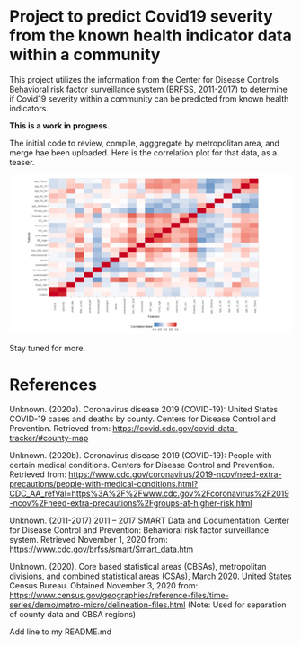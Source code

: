 # Project to predict Covid19 severity from the known health indicator data within a community

This project utilizes the information from the Center for Disease Controls Behavioral risk factor surveillance system (BRFSS, 2011-2017) to determine if Covid19 severity within a community can be predicted from known health indicators. 

**This is a work in progress.** 

The initial code to review, compile, agggregate by metropolitan area, and merge hae been uploaded. Here is the correlation plot for that data, as a teaser.

![Correlation Matrix](/images/Correlation_plot.jpg)


Stay tuned for more.

# References

Unknown. (2020a). Coronavirus disease 2019 (COVID-19): United States COVID-19 cases and deaths by county. Centers for Disease Control and Prevention. Retrieved from:  https://covid.cdc.gov/covid-data-tracker/#county-map

Unknown. (2020b). Coronavirus disease 2019 (COVID-19): People with certain medical conditions. Centers for Disease Control and Prevention. Retrieved from:  https://www.cdc.gov/coronavirus/2019-ncov/need-extra-precautions/people-with-medical-conditions.html?CDC_AA_refVal=https%3A%2F%2Fwww.cdc.gov%2Fcoronavirus%2F2019-ncov%2Fneed-extra-precautions%2Fgroups-at-higher-risk.html

Unknown. (2011-2017) 2011 – 2017 SMART Data and Documentation. Center for Disease Control and Prevention: Behavioral risk factor surveillance system. Retrieved November 1, 2020 from: https://www.cdc.gov/brfss/smart/Smart_data.htm

Unknown. (2020). Core based statistical areas (CBSAs), metropolitan divisions, and combined statistical areas (CSAs), March 2020. United States Census Bureau. Obtained November 3, 2020 from: https://www.census.gov/geographies/reference-files/time-series/demo/metro-micro/delineation-files.html (Note: Used for separation of county data and CBSA regions)

Add line to my README.md

